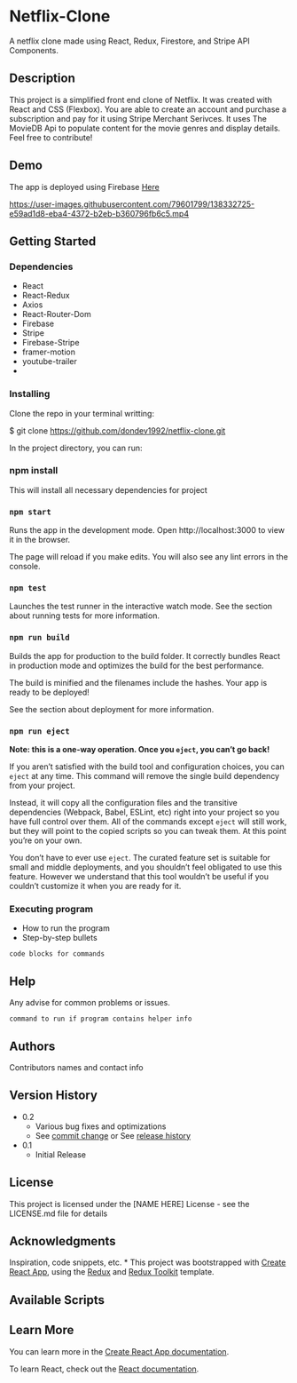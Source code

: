 # Netflix-Clone

A netflix clone made using React, Redux, Firestore, and Stripe API Components.

## Description

This project is a simplified front end clone of Netflix. It was created with React and CSS (Flexbox). You are able to create an account and purchase a subscription and pay for it using Stripe Merchant Serivces. It uses The MovieDB Api to populate content for the movie genres and display details. Feel free to contribute!


## Demo

The app is deployed using Firebase [Here]([https://netflix-clone-bb15d.web.app](https://641b936eb8c9062d86b00dea--reliable-haupia-ed4bd2.netlify.app/))



https://user-images.githubusercontent.com/79601799/138332725-e59ad1d8-eba4-4372-b2eb-b360796fb6c5.mp4


## Getting Started

### Dependencies

* React
* React-Redux
* Axios
* React-Router-Dom
* Firebase
* Stripe
* Firebase-Stripe
* framer-motion
* youtube-trailer
* 

### Installing

Clone the repo in your terminal writting:

$ git clone https://github.com/dondev1992/netflix-clone.git

In the project directory, you can run:

### npm install

This will install all necessary dependencies for project

### `npm start`
Runs the app in the development mode.
Open http://localhost:3000 to view it in the browser.

The page will reload if you make edits.
You will also see any lint errors in the console.

### `npm test`
Launches the test runner in the interactive watch mode.
See the section about running tests for more information.

### `npm run build`
Builds the app for production to the build folder.
It correctly bundles React in production mode and optimizes the build for the best performance.

The build is minified and the filenames include the hashes.
Your app is ready to be deployed!

See the section about deployment for more information.

### `npm run eject`

**Note: this is a one-way operation. Once you `eject`, you can’t go back!**

If you aren’t satisfied with the build tool and configuration choices, you can `eject` at any time. This command will remove the single build dependency from your project.

Instead, it will copy all the configuration files and the transitive dependencies (Webpack, Babel, ESLint, etc) right into your project so you have full control over them. All of the commands except `eject` will still work, but they will point to the copied scripts so you can tweak them. At this point you’re on your own.

You don’t have to ever use `eject`. The curated feature set is suitable for small and middle deployments, and you shouldn’t feel obligated to use this feature. However we understand that this tool wouldn’t be useful if you couldn’t customize it when you are ready for it.

### Executing program

* How to run the program
* Step-by-step bullets
```
code blocks for commands
```

## Help

Any advise for common problems or issues.
```
command to run if program contains helper info
```

## Authors

Contributors names and contact info



## Version History

* 0.2
    * Various bug fixes and optimizations
    * See [commit change]() or See [release history]()
* 0.1
    * Initial Release

## License

This project is licensed under the [NAME HERE] License - see the LICENSE.md file for details

## Acknowledgments

Inspiration, code snippets, etc.
* 
This project was bootstrapped with [Create React App](https://github.com/facebook/create-react-app), using the [Redux](https://redux.js.org/) and [Redux Toolkit](https://redux-toolkit.js.org/) template.

## Available Scripts


## Learn More

You can learn more in the [Create React App documentation](https://facebook.github.io/create-react-app/docs/getting-started).

To learn React, check out the [React documentation](https://reactjs.org/).
